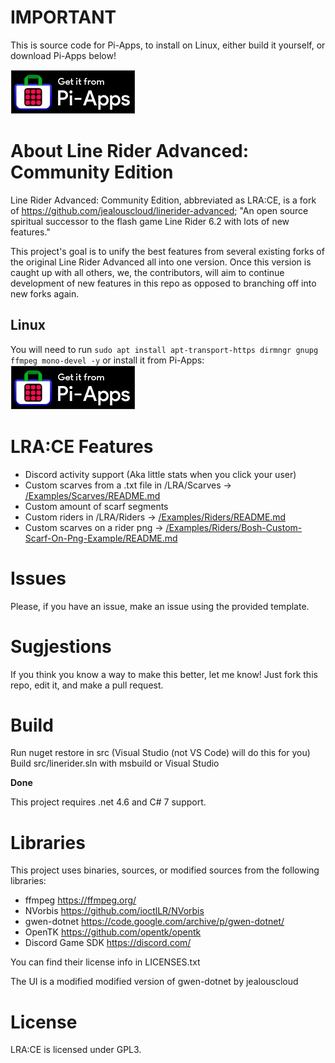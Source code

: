 # IMPORTANT
This is source code for Pi-Apps, to install on Linux, either build it yourself, or download Pi-Apps below!


[![badge](https://github.com/Botspot/pi-apps/blob/master/icons/badge.png?raw=true)](https://github.com/Botspot/pi-apps)  

# About Line Rider Advanced: Community Edition
Line Rider Advanced: Community Edition, abbreviated as LRA:CE, is a fork of https://github.com/jealouscloud/linerider-advanced; "An open source spiritual successor to the flash game Line Rider 6.2 with lots of new features."

This project's goal is to unify the best features from several existing forks of the original Line Rider Advanced all into one version. Once this version is caught up with all others, we, the contributors, will aim to continue development of new features in this repo as opposed to branching off into new forks again.

## Linux
You will need to run ```sudo apt install apt-transport-https dirmngr gnupg ffmpeg mono-devel -y``` or install it from Pi-Apps:
[![badge](https://github.com/Botspot/pi-apps/blob/master/icons/badge.png?raw=true)](https://github.com/Botspot/pi-apps) 


# LRA:CE Features
* Discord activity support (Aka little stats when you click your user)
* Custom scarves from a .txt file in /LRA/Scarves -> [/Examples/Scarves/README.md](https://github.com/RatherBeLunar/LRA-Community-Edition/tree/master/Examples/Scarves/README.md)
* Custom amount of scarf segments
* Custom riders in /LRA/Riders -> [/Examples/Riders/README.md](https://github.com/RatherBeLunar/LRA-Community-Edition/tree/master/Examples/Riders/README.md)
* Custom scarves on a rider png -> [/Examples/Riders/Bosh-Custom-Scarf-On-Png-Example/README.md](https://github.com/RatherBeLunar/LRA-Community-Edition/tree/master/Examples/Riders/Bosh-Custom-Scarf-On-Png-Example/README.md)

# Issues
Please, if you have an issue, make an issue using the provided template.

# Sugjestions
If you think you know a way to make this better, let me know! Just fork this repo, edit it, and make a pull request.

# Build
Run nuget restore in src (Visual Studio (not VS Code) will do this for you)
Build src/linerider.sln with msbuild or Visual Studio


**Done**

This project requires .net 4.6 and C# 7 support.

# Libraries
This project uses binaries, sources, or modified sources from the following libraries:

* ffmpeg https://ffmpeg.org/
* NVorbis https://github.com/ioctlLR/NVorbis
* gwen-dotnet https://code.google.com/archive/p/gwen-dotnet/
* OpenTK https://github.com/opentk/opentk
* Discord Game SDK https://discord.com/

You can find their license info in LICENSES.txt

The UI is a modified modified version of gwen-dotnet by jealouscloud

# License
LRA:CE is licensed under GPL3.
